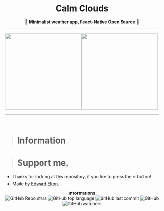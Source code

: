 <h1 align="center">Calm Clouds</h1>

<p align='center'>
    <b>🤍 Minimalist weather app, React-Native Open Source 🤍</b>
</p>

---

<div align="center" style="display: flex">
  <img src="https://cdn.discordapp.com/attachments/1076181871802712195/1076181904774152344/Simulator_Screen_Shot_-_iPhone_14_-_2023-02-17_at_09.59.10_iphone13midnight_portrait.png" width="250"/>
  <img src="https://cdn.discordapp.com/attachments/1076181871802712195/1076181905147441203/Simulator_Screen_Shot_-_iPhone_14_-_2023-02-17_at_09.56.41_iphone13midnight_portrait.png" width="250"/>
</div>


---

<br/>

> # Information



> # Support me.

- Thanks for looking at this repository, if you like to press the ⭐ button!
- Made by [Edward Elton](https://github.com/edwardelton).

<p align="center">
    <b>Informations</b><br>
    <img alt="GitHub Repo stars" src="https://img.shields.io/github/stars/edwardelton/Calm-Clouds?color=fff">
    <img alt="GitHub top language" src="https://img.shields.io/github/languages/top/edwardelton/Calm-Clouds?color=fff">
    <img alt="GitHub last commit" src="https://img.shields.io/github/last-commit/edwardelton/Calm-Clouds?color=fff">
    <img alt="GitHub" src="https://img.shields.io/github/license/edwardelton/Calm-Clouds?color=fff">
    <img alt="GitHub watchers" src="https://img.shields.io/github/watchers/edwardelton/Calm-Clouds?color=fff">
</p>

